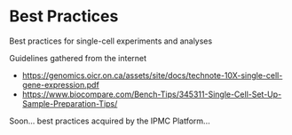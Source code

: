 # Best Practices
Best practices for single-cell experiments and analyses

Guidelines gathered from the internet 
* https://genomics.oicr.on.ca/assets/site/docs/technote-10X-single-cell-gene-expression.pdf
* https://www.biocompare.com/Bench-Tips/345311-Single-Cell-Set-Up-Sample-Preparation-Tips/

Soon... best practices acquired by the IPMC Platform...
